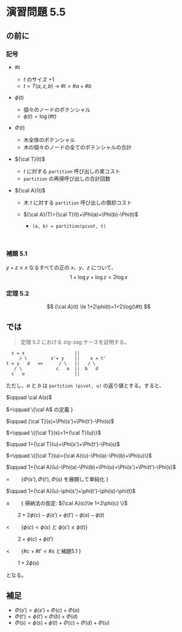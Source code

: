 # 演習問題 5.5

## の前に

### 記号

- $\#t$
  - $t$ のサイズ $+1$
  - $t=T(a,z,b)\  \rightarrow\  \#t=\#a+\#b$ 

- $\phi(t)$
  - 個々のノードのポテンシャル
  - $\phi(t)=\log(\#t)$

- $\Phi(t)$

  - 木全体のポテンシャル
  - 木の個々のノードの全てのポテンシャルの合計

- ${\cal T}(t)$
  -  $t$ に対する `partition` 呼び出しの実コスト
  -  `partition` の再帰呼び出しの合計回数

- ${\cal A}(t)$
  - 木 $t$ に対する `partition` 呼び出しの償却コスト

  - ${\cal A}(T)={\cal T}(t)+\Phi(a)+\Phi(b)-\Phi(t)$

    - `(a, b) = partition(pivot, t)`

    ​

### 補題 5.1

$y+z\le x$ なるすべての正の $x$、$y$、$z$ について、
$$
1+\log y +\log z<2\log x
$$

### 定理 5.2

$$
{\cal A}(t) \le 1+2\phi(t)=1+2\log(\#t)
$$

## では

>  定理 5.2 における zig-zag ケースを証明する。

```
  s = x                   ||
     / \         s'= y    ||    x = t'
t = y   d   =>      / \   ||   / \
   / \             c   a  ||  b   d
  c   u                   ||
```

ただし、$a$ と $b$  は `partition (pivot, u)` の返り値とする。すると、

$\qquad \cal A(s)$

$=\qquad \{\cal A$ の定義 $\}$

$\qquad {\cal T}(s)+\Phi(s')+\Phi(t')-\Phi(s)$

$=\qquad \{{\cal T}(s)=1+{\cal T}(u)\}$

$\qquad 1+{\cal T}(u)+\Phi(s')+\Phi(t')-\Phi(s)$

$=\qquad \{{\cal T}(u)={\cal A}(u)-\Phi(a)-\Phi(b)+\Phi(u)\}$

$\qquad 1+{\cal A}(u)-\Phi(a)-\Phi(b)+\Phi(u)+\Phi(s')+\Phi(t')-\Phi(s)$

$=\qquad \{\Phi(s'), \Phi(t'), \Phi(s)$ を展開して単純化 $\}$

$\qquad 1+{\cal A}(u)-\phi(s')+\phi(t')-\phi(s)-\phi(t)$

$\le\qquad \{$ 帰納法の仮定: ${\cal A}(c)\le 1+2\phi(c) \}$

$\qquad 2+2\phi(c)-\phi(s')+\phi(t')-\phi(s)-\phi(t)$

$<\qquad \{\phi(c)<\phi(s)$ と $\phi(s')\le\phi(t)\}$

$\qquad 2+\phi(c)+\phi(t')$

$<\qquad \{\#c+\#t'<\#s$ と補題5.1 $\}$

$\qquad 1+2\phi(s)$

となる。

## 補足

- $\Phi(s')=\phi(s')+\Phi(c)+\Phi(a)$
- $\Phi(t')=\phi(t')+\Phi(b)+\Phi(d)$
- $\Phi(s)=\phi(s)+\phi(t)+\Phi(c)+\Phi(d)+\Phi(u)$
